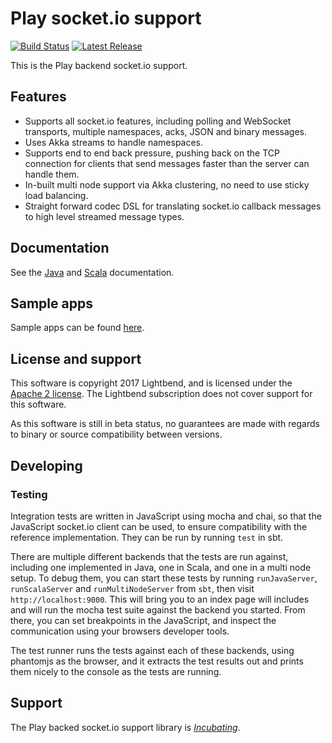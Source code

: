 # Play socket.io support

[![Build Status](https://travis-ci.org/playframework/play-socket.io.png?branch=master)](https://travis-ci.org/playframework/play-socket.io) [![Latest Release](https://img.shields.io/maven-central/v/com.lightbend.play/play-socket-io_2.12.svg)](https://mvnrepository.com/artifact/com.lightbend.play/play-socket-io_2.12)

This is the Play backend socket.io support.

## Features

* Supports all socket.io features, including polling and WebSocket transports, multiple namespaces, acks, JSON and binary messages.
* Uses Akka streams to handle namespaces.
* Supports end to end back pressure, pushing back on the TCP connection for clients that send messages faster than the server can handle them.
* In-built multi node support via Akka clustering, no need to use sticky load balancing.
* Straight forward codec DSL for translating socket.io callback messages to high level streamed message types.

## Documentation

See the [Java](./docs/JavaSocketIO.md) and [Scala](./docs/ScalaSocketIO.md) documentation.

## Sample apps

Sample apps can be found [here](./samples).

## License and support

This software is copyright 2017 Lightbend, and is licensed under the [Apache 2 license](LICENSE). The Lightbend subscription does not cover support for this software.

As this software is still in beta status, no guarantees are made with regards to binary or source compatibility between versions.

## Developing

### Testing

Integration tests are written in JavaScript using mocha and chai, so that the JavaScript socket.io client can be used, to ensure compatibility with the reference implementation. They can be run by running `test` in sbt.

There are multiple different backends that the tests are run against, including one implemented in Java, one in Scala, and one in a multi node setup. To debug them, you can start these tests by running `runJavaServer`, `runScalaServer` and `runMultiNodeServer` from `sbt`, then visit `http://localhost:9000`. This will bring you to an index page will includes and will run the mocha test suite against the backend you started. From there, you can set breakpoints in the JavaScript, and inspect the communication using your browsers developer tools.

The test runner runs the tests against each of these backends, using phantomjs as the browser, and it extracts the test results out and prints them nicely to the console as the tests are running.

## Support

The Play backed socket.io support library is *[Incubating][]*.

[Incubating]: https://developer.lightbend.com/docs/reactive-platform/2.0/support-terminology/index.html#incubating
